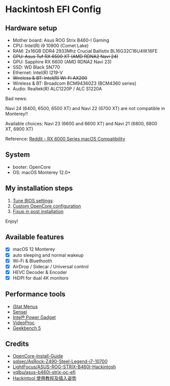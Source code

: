 # Hackintosh EFI Config

## Hardware setup

- Mother board: Asus ROG Strix B460-I Gaming
- CPU: Intel(R) i9 10900 (Comet Lake)
- RAM: 2x16GB DDR4 2933Mhz Crucial Ballistix BL16G32C16U4W.16FE
- ~~GPU: Asus Tuf RX 6500 XT (AMD RDNA2 Navi 24)~~
- GPU: Sapphire RX 6600 (AMD RDNA2 Navi 23)
- SSD: WD Black SN770
- Ethernet: Intel(R) I219-V
- ~~Wireless & BT: Intel(R) Wi-Fi AX200~~
- Wireless & BT: Broadcom BCM94360Z3 (BCM4360 series)
- Audio: Realtek(R) ALC1220P / ALC S1220A

Bad news:

Navi 24 (6400, 6500, 6500 XT) and Navi 22 (6700 XT) are not compatible in
Monterey!!

Available choices: Navi 23 (6600 and 6600 XT) and Navi 21 (6800, 6800 XT, 6900
XT)

Reference:
[Reddit - RX 6000 Series macOS Compatibility](https://www.reddit.com/r/hackintosh/comments/s357a3/rx_6000_series_macos_compatibility)

## System

- booter: OpenCore
- OS: macOS Monterey 12.0+

## My installation steps

1. [Tune BIOS settings](./bios.md)
2. [Custom OpenCore configuration](./config.md)
3. [Fixup in post installation](./post-installation.md)

Enjoy!

## Available features

- [x] macOS 12 Monterey
- [x] auto sleeping and normal wakeup
- [x] Wi-Fi & Bluethooth
- [x] AirDrop / Sidecar / Universal control
- [x] HEVC Decoder & Encoder
- [x] HiDPI for dual 4K monitors

## Performance tools

- [iStat Menus](https://bjango.com/mac/istatmenus)
- [Sensei](https://sensei.app)
- [Intel® Power Gadget](https://www.intel.com/content/www/us/en/developer/articles/tool/power-gadget.html)
- [VideoProc](https://www.videoproc.com/)
- [Geekbench 5](https://www.geekbench.com/)

## Credits

- [OpenCore-Install-Guide](https://dortania.github.io/OpenCore-Install-Guide/config.plist/comet-lake.html)
- [sqlsec/AsRock-Z490-Steel-Legend-i7-10700](https://github.com/sqlsec/AsRock-Z490-Steel-Legend-i7-10700)
- [LightFocus/ASUS-ROG-STRIX-B460I-Hackintosh](https://github.com/LightFocus/ASUS-ROG-STRIX-B460I-Hackintosh)
- [yqlbu/asus-b460i-strix-oc-efi](https://github.com/yqlbu/asus-b460i-strix-oc-efi)
- [Hackintool 使用教程及插入姿势](https://blog.daliansky.net/Intel-FB-Patcher-tutorial-and-insertion-pose.html)
